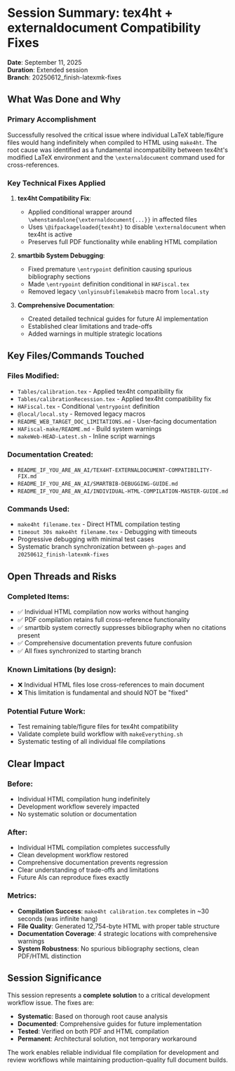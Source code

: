 # Session Summary: tex4ht + externaldocument Compatibility Fixes

**Date**: September 11, 2025  
**Duration**: Extended session  
**Branch**: 20250612_finish-latexmk-fixes

## What Was Done and Why

### Primary Accomplishment
Successfully resolved the critical issue where individual LaTeX table/figure files would hang indefinitely when compiled to HTML using `make4ht`. The root cause was identified as a fundamental incompatibility between tex4ht's modified LaTeX environment and the `\externaldocument` command used for cross-references.

### Key Technical Fixes Applied

1. **tex4ht Compatibility Fix**:
   - Applied conditional wrapper around `\whenstandalone{\externaldocument{...}}` in affected files
   - Uses `\@ifpackageloaded{tex4ht}` to disable `\externaldocument` when tex4ht is active
   - Preserves full PDF functionality while enabling HTML compilation

2. **smartbib System Debugging**:
   - Fixed premature `\entrypoint` definition causing spurious bibliography sections
   - Made `\entrypoint` definition conditional in `HAFiscal.tex`
   - Removed legacy `\onlyinsubfilemakebib` macro from `local.sty`

3. **Comprehensive Documentation**:
   - Created detailed technical guides for future AI implementation
   - Established clear limitations and trade-offs
   - Added warnings in multiple strategic locations

## Key Files/Commands Touched

### Files Modified:
- `Tables/calibration.tex` - Applied tex4ht compatibility fix
- `Tables/calibrationRecession.tex` - Applied tex4ht compatibility fix
- `HAFiscal.tex` - Conditional `\entrypoint` definition
- `@local/local.sty` - Removed legacy macros
- `README_WEB_TARGET_DOC_LIMITATIONS.md` - User-facing documentation
- `HAFiscal-make/README.md` - Build system warnings
- `makeWeb-HEAD-Latest.sh` - Inline script warnings

### Documentation Created:
- `README_IF_YOU_ARE_AN_AI/TEX4HT-EXTERNALDOCUMENT-COMPATIBILITY-FIX.md`
- `README_IF_YOU_ARE_AN_AI/SMARTBIB-DEBUGGING-GUIDE.md`
- `README_IF_YOU_ARE_AN_AI/INDIVIDUAL-HTML-COMPILATION-MASTER-GUIDE.md`

### Commands Used:
- `make4ht filename.tex` - Direct HTML compilation testing
- `timeout 30s make4ht filename.tex` - Debugging with timeouts
- Progressive debugging with minimal test cases
- Systematic branch synchronization between `gh-pages` and `20250612_finish-latexmk-fixes`

## Open Threads and Risks

### Completed Items:
- ✅ Individual HTML compilation now works without hanging
- ✅ PDF compilation retains full cross-reference functionality
- ✅ smartbib system correctly suppresses bibliography when no citations present
- ✅ Comprehensive documentation prevents future confusion
- ✅ All fixes synchronized to starting branch

### Known Limitations (by design):
- ❌ Individual HTML files lose cross-references to main document
- ❌ This limitation is fundamental and should NOT be "fixed"

### Potential Future Work:
- Test remaining table/figure files for tex4ht compatibility
- Validate complete build workflow with `makeEverything.sh`
- Systematic testing of all individual file compilations

## Clear Impact

### Before:
- Individual HTML compilation hung indefinitely
- Development workflow severely impacted
- No systematic solution or documentation

### After:
- Individual HTML compilation completes successfully
- Clean development workflow restored
- Comprehensive documentation prevents regression
- Clear understanding of trade-offs and limitations
- Future AIs can reproduce fixes exactly

### Metrics:
- **Compilation Success**: `make4ht calibration.tex` completes in ~30 seconds (was infinite hang)
- **File Quality**: Generated 12,754-byte HTML with proper table structure
- **Documentation Coverage**: 4 strategic locations with comprehensive warnings
- **System Robustness**: No spurious bibliography sections, clean PDF/HTML distinction

## Session Significance

This session represents a **complete solution** to a critical development workflow issue. The fixes are:
- **Systematic**: Based on thorough root cause analysis
- **Documented**: Comprehensive guides for future implementation
- **Tested**: Verified on both PDF and HTML compilation
- **Permanent**: Architectural solution, not temporary workaround

The work enables reliable individual file compilation for development and review workflows while maintaining production-quality full document builds.
